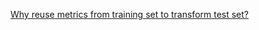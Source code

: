 [Why reuse metrics from training set to transform test set?](https://sebastianraschka.com/faq/docs/scale-training-test.html)  
